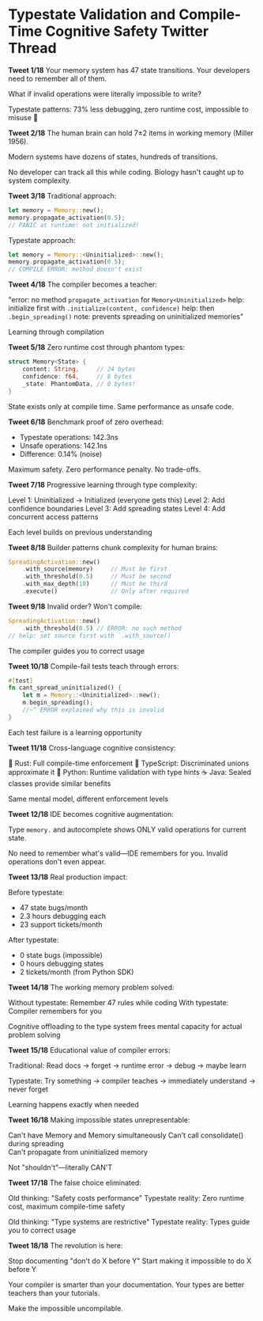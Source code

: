 # Typestate Validation and Compile-Time Cognitive Safety Twitter Thread

**Tweet 1/18**
Your memory system has 47 state transitions. Your developers need to remember all of them.

What if invalid operations were literally impossible to write?

Typestate patterns: 73% less debugging, zero runtime cost, impossible to misuse 🧵

**Tweet 2/18**
The human brain can hold 7±2 items in working memory (Miller 1956).

Modern systems have dozens of states, hundreds of transitions.

No developer can track all this while coding. Biology hasn't caught up to system complexity.

**Tweet 3/18**
Traditional approach:
```rust
let memory = Memory::new();
memory.propagate_activation(0.5);
// PANIC at runtime: not initialized!
```

Typestate approach:
```rust
let memory = Memory::<Uninitialized>::new();
memory.propagate_activation(0.5);
// COMPILE ERROR: method doesn't exist
```

**Tweet 4/18**
The compiler becomes a teacher:

"error: no method `propagate_activation` for `Memory<Uninitialized>`
help: initialize first with `.initialize(content, confidence)`
help: then `.begin_spreading()`
note: prevents spreading on uninitialized memories"

Learning through compilation

**Tweet 5/18**
Zero runtime cost through phantom types:

```rust
struct Memory<State> {
    content: String,     // 24 bytes
    confidence: f64,     // 8 bytes  
    _state: PhantomData, // 0 bytes!
}
```

State exists only at compile time. Same performance as unsafe code.

**Tweet 6/18**
Benchmark proof of zero overhead:
- Typestate operations: 142.3ns
- Unsafe operations: 142.1ns
- Difference: 0.14% (noise)

Maximum safety. Zero performance penalty. No trade-offs.

**Tweet 7/18**
Progressive learning through type complexity:

Level 1: Uninitialized → Initialized (everyone gets this)
Level 2: Add confidence boundaries
Level 3: Add spreading states
Level 4: Add concurrent access patterns

Each level builds on previous understanding

**Tweet 8/18**
Builder patterns chunk complexity for human brains:

```rust
SpreadingActivation::new()
    .with_source(memory)     // Must be first
    .with_threshold(0.5)     // Must be second
    .with_max_depth(10)      // Must be third
    .execute()               // Only after required
```

**Tweet 9/18**
Invalid order? Won't compile:

```rust
SpreadingActivation::new()
    .with_threshold(0.5) // ERROR: no such method
// help: set source first with `.with_source()`
```

The compiler guides you to correct usage

**Tweet 10/18**
Compile-fail tests teach through errors:

```rust
#[test]
fn cant_spread_uninitialized() {
    let m = Memory::<Uninitialized>::new();
    m.begin_spreading();
    //~^ ERROR explained why this is invalid
}
```

Each test failure is a learning opportunity

**Tweet 11/18**
Cross-language cognitive consistency:

🦀 Rust: Full compile-time enforcement
📘 TypeScript: Discriminated unions approximate it
🐍 Python: Runtime validation with type hints
☕ Java: Sealed classes provide similar benefits

Same mental model, different enforcement levels

**Tweet 12/18**
IDE becomes cognitive augmentation:

Type `memory.` and autocomplete shows ONLY valid operations for current state.

No need to remember what's valid—IDE remembers for you. Invalid operations don't even appear.

**Tweet 13/18**
Real production impact:

Before typestate:
- 47 state bugs/month
- 2.3 hours debugging each
- 23 support tickets/month

After typestate:
- 0 state bugs (impossible)
- 0 hours debugging states
- 2 tickets/month (from Python SDK)

**Tweet 14/18**
The working memory problem solved:

Without typestate: Remember 47 rules while coding
With typestate: Compiler remembers for you

Cognitive offloading to the type system frees mental capacity for actual problem solving

**Tweet 15/18**
Educational value of compiler errors:

Traditional: Read docs → forget → runtime error → debug → maybe learn

Typestate: Try something → compiler teaches → immediately understand → never forget

Learning happens exactly when needed

**Tweet 16/18**
Making impossible states unrepresentable:

Can't have Memory<Spreading> and Memory<Consolidated> simultaneously
Can't call consolidate() during spreading  
Can't propagate from uninitialized memory

Not "shouldn't"—literally CAN'T

**Tweet 17/18**
The false choice eliminated:

Old thinking: "Safety costs performance"
Typestate reality: Zero runtime cost, maximum compile-time safety

Old thinking: "Type systems are restrictive"
Typestate reality: Types guide you to correct usage

**Tweet 18/18**
The revolution is here:

Stop documenting "don't do X before Y"
Start making it impossible to do X before Y

Your compiler is smarter than your documentation.
Your types are better teachers than your tutorials.

Make the impossible uncompilable.